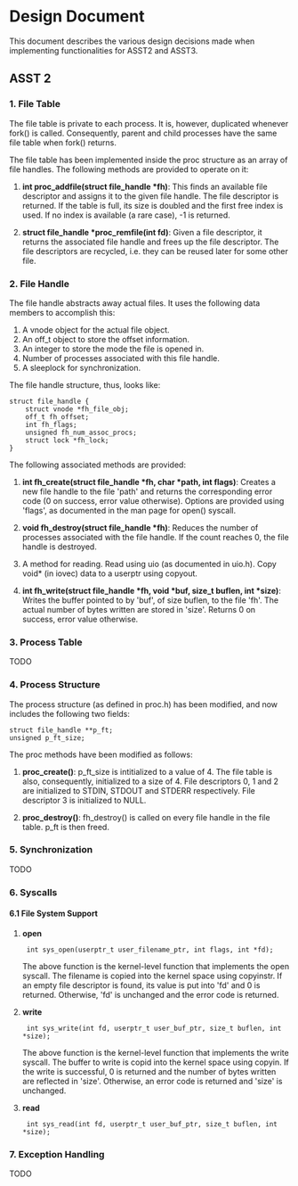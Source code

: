 # Design Document

This document describes the various design decisions made when implementing functionalities for ASST2 and ASST3.

## ASST 2

### 1. File Table

The file table is private to each process. It is, however, duplicated whenever fork() is called. Consequently, parent and child processes have the same file table when fork() returns.

The file table has been implemented inside the proc structure as an array of file handles. The following methods are provided to operate on it:

1. __int proc_addfile(struct file_handle *fh)__: This finds an available file descriptor and assigns it to the given file handle. The file descriptor is returned. If the table is full, its size is doubled and the first free index is used. If no index is available (a rare case), -1 is returned.

1. __struct file_handle *proc_remfile(int fd)__: Given a file descriptor, it returns the associated file handle and frees up the file descriptor. The file descriptors are recycled, i.e. they can be reused later for some other file.

### 2. File Handle

The file handle abstracts away actual files. It uses the following data members to accomplish this:

1. A vnode object for the actual file object.
1. An off_t object to store the offset information.
1. An integer to store the mode the file is opened in.
1. Number of processes associated with this file handle.
1. A sleeplock for synchronization.

The file handle structure, thus, looks like:

    struct file_handle {
        struct vnode *fh_file_obj;
        off_t fh_offset;
        int fh_flags;
        unsigned fh_num_assoc_procs;
        struct lock *fh_lock;
    }

The following associated methods are provided:

1. __int fh_create(struct file_handle *fh, char *path, int flags)__: Creates a new file handle to the file 'path' and returns the corresponding error code (0 on success, error value otherwise). Options are provided using 'flags', as documented in the man page for open() syscall.

1. __void fh_destroy(struct file_handle *fh)__: Reduces the number of processes associated with the file handle. If the count reaches 0, the file handle is destroyed.

1. A method for reading. Read using uio (as documented in uio.h). Copy void* (in iovec) data to a userptr using copyout.

1. __int fh_write(struct file_handle *fh, void *buf, size_t buflen, int *size)__: Writes the buffer pointed to by 'buf', of size buflen, to the file 'fh'. The actual number of bytes written are stored in 'size'. Returns 0 on success, error value otherwise.

### 3. Process Table

TODO

### 4. Process Structure

The process structure (as defined in proc.h) has been modified, and now includes the following two fields:

    struct file_handle **p_ft;
    unsigned p_ft_size;

The proc methods have been modified as follows:

1. __proc_create()__: p_ft_size is intitialized to a value of 4. The file table is also, consequently, initialized to a size of 4. File descriptors 0, 1 and 2 are initialized to STDIN, STDOUT and STDERR respectively. File descriptor 3 is initialized to NULL.

2. __proc_destroy()__: fh_destroy() is called on every file handle in the file table. p_ft is then freed.

### 5. Synchronization

TODO

### 6. Syscalls

#### 6.1 File System Support

1. __open__

        int sys_open(userptr_t user_filename_ptr, int flags, int *fd);

    The above function is the kernel-level function that implements the open syscall. The filename is copied into the kernel space using copyinstr. If an empty file descriptor is found, its value is put into 'fd' and 0 is returned. Otherwise, 'fd' is unchanged and the error code is returned.

1. __write__

        int sys_write(int fd, userptr_t user_buf_ptr, size_t buflen, int *size);

    The above function is the kernel-level function that implements the write syscall. The buffer to write is copid into the kernel space using copyin. If the write is successful, 0 is returned and the number of bytes written are reflected in 'size'. Otherwise, an error code is returned and 'size' is unchanged.

1. __read__

        int sys_read(int fd, userptr_t user_buf_ptr, size_t buflen, int *size);

### 7. Exception Handling

TODO
